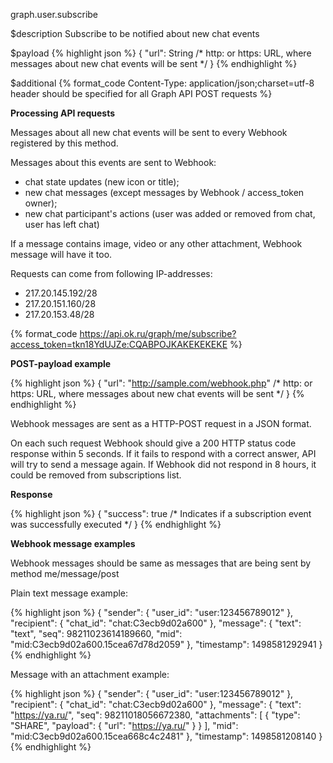 graph.user.subscribe

$description
Subscribe to be notified about new chat events

$payload
{% highlight json %}
{
  "url": String  /* http: or https: URL, where messages about new chat events will be sent */
}
{% endhighlight %}

$additional
{% format_code Content-Type: application/json;charset=utf-8 header should be specified for all Graph API POST requests %}

**Processing API requests**

Messages about all new chat events will be sent to every Webhook registered by this method.

Messages about this events are sent to Webhook:

* chat state updates (new icon or title);
* new chat messages (except messages by Webhook / access_token owner);
* new chat participant's actions (user was added or removed from chat, user has left chat)

If a message contains image, video or any other attachment, Webhook message will have it too.

Requests can come from following IP-addresses:

* 217.20.145.192/28
* 217.20.151.160/28
* 217.20.153.48/28

{% format_code https://api.ok.ru/graph/me/subscribe?access_token=tkn18YdUJZe:CQABPOJKAKEKEKEKE %}

**POST-payload example**

{% highlight json %}
{
  "url": "http://sample.com/webhook.php"        /* http: or https: URL, where messages about new chat events will be sent */
}
{% endhighlight %}

Webhook messages are sent as a HTTP-POST request in a JSON format.

On each such request Webhook should give a 200 HTTP status code response within 5 seconds.
If it fails to respond with a correct answer, API will try to send a message again.
If Webhook did not respond in 8 hours, it could be removed from subscriptions list.

**Response**

{% highlight json %}
{
  "success": true       /* Indicates if a subscription event was successfully executed */
}
{% endhighlight %}

**Webhook message examples**

Webhook messages should be same as messages that are being sent by method me/message/post

Plain text message example:

{% highlight json %}
{
  "sender": {
    "user_id": "user:123456789012"
  },
  "recipient": {
    "chat_id": "chat:C3ecb9d02a600"
  },
  "message": {
    "text": "text",
    "seq": 98211023614189660,
    "mid": "mid:C3ecb9d02a600.15cea67d78d2059"
  },
  "timestamp": 1498581292941
}
{% endhighlight %}

Message with an attachment example:

{% highlight json %}
{
  "sender": {
    "user_id": "user:123456789012"
  },
  "recipient": {
    "chat_id": "chat:C3ecb9d02a600"
  },
  "message": {
    "text": "https://ya.ru/",
    "seq": 98211018056672380,
    "attachments": [
      {
        "type": "SHARE",
        "payload": {
          "url": "https://ya.ru/"
        }
      }
    ],
    "mid": "mid:C3ecb9d02a600.15cea668c4c2481"
  },
  "timestamp": 1498581208140
}
{% endhighlight %}